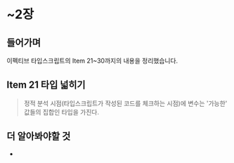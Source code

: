 # ~2장

## 들어가며

이펙티브 타입스크립트의 Item 21~30까지의 내용을 정리했습니다.

## Item 21 타입 넓히기

> 정적 분석 시점(타입스크립트가 작성된 코드를 체크하는 시점)에 변수는 '가능한' 값들의 집합인 타입을 가진다.

## 더 알아봐야할 것

-
